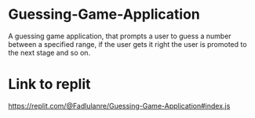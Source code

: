 # Guessing-Game-Application
A guessing game application, that prompts a user to guess a number between a specified range, if the user gets it right  the user is promoted to the next stage and so on.

# Link to replit
https://replit.com/@Fadlulanre/Guessing-Game-Application#index.js
